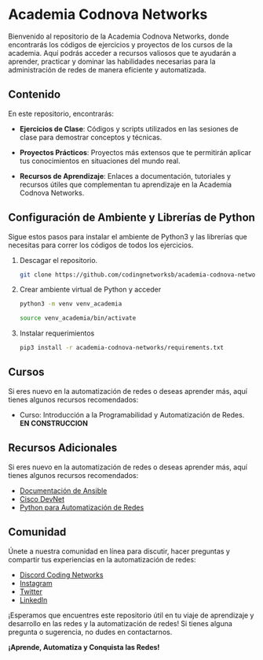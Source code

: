 # Academia Codnova Networks

Bienvenido al repositorio de la Academia Codnova Networks, donde encontrarás los códigos de ejercicios y proyectos de los cursos de la academia. Aquí podrás acceder a recursos valiosos que te ayudarán a aprender, practicar y dominar las habilidades necesarias para la administración de redes de manera eficiente y automatizada.

## Contenido

En este repositorio, encontrarás:

- **Ejercicios de Clase**: Códigos y scripts utilizados en las sesiones de clase para demostrar conceptos y técnicas.

- **Proyectos Prácticos**: Proyectos más extensos que te permitirán aplicar tus conocimientos en situaciones del mundo real.

- **Recursos de Aprendizaje**: Enlaces a documentación, tutoriales y recursos útiles que complementan tu aprendizaje en la Academia Codnova Networks.

## Configuración de Ambiente y Librerías de Python
Sigue estos pasos para instalar el ambiente de Python3 y las librerías que necesitas para correr los códigos de todos los ejercicios.

1. Descagar el repositorio.
   ```bash
   git clone https://github.com/codingnetworksb/academia-codnova-networks.git
   ```
2. Crear ambiente virtual de Python y acceder
   ```bash
   python3 -m venv venv_academia
   ```
      ```bash
   source venv_academia/bin/activate
   ```
3. Instalar requerimientos

   ```bash
   pip3 install -r academia-codnova-networks/requirements.txt
   ```

## Cursos

Si eres nuevo en la automatización de redes o deseas aprender más, aquí tienes algunos recursos recomendados:

- Curso: Introducción a la Programabilidad y Automatización de Redes. **EN CONSTRUCCION**

## Recursos Adicionales

Si eres nuevo en la automatización de redes o deseas aprender más, aquí tienes algunos recursos recomendados:

- [Documentación de Ansible](https://docs.ansible.com/)
- [Cisco DevNet](https://developer.cisco.com/)
- [Python para Automatización de Redes](https://pynet.twb-tech.com/)

## Comunidad

Únete a nuestra comunidad en línea para discutir, hacer preguntas y compartir tus experiencias en la automatización de redes:

- [Discord Coding Networks](https://discord.codingnetworks.blog)
- [Instagram](http://instagram.com/codingnetworks)
- [Twitter](https://twitter.com/CodingNetworksB)
- [LinkedIn](https://www.linkedin.com/in/michadom/)

¡Esperamos que encuentres este repositorio útil en tu viaje de aprendizaje y desarrollo en las redes y la automatización de redes! Si tienes alguna pregunta o sugerencia, no dudes en contactarnos.

**¡Aprende, Automatiza y Conquista las Redes!**

